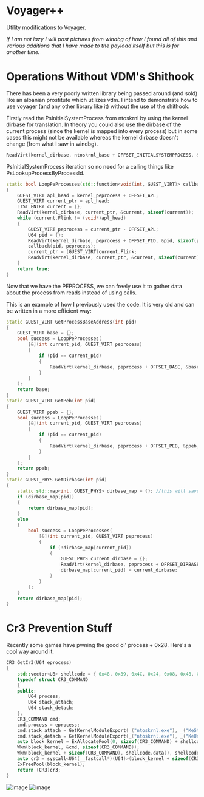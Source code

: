 # Voyager++
Utility modifications to Voyager. 

*If I am not lazy I will post pictures from windbg of how I found all of this and various additions that I have made to the payload itself but this is for another time.*

# Operations Without VDM's Shithook
There has been a very poorly written library being passed around (and sold) like an albanian prostitute which utilizes vdm. I intend to demonstrate how to use voyager (and any other library like it) without the use of the shithook.

Firstly read the PsInitialSystemProcess from ntoskrnl by using the kernel dirbase for translation. In theory you could also use the dirbase of the current process (since the kernel is mapped into every process) but in some cases this might not be available whereas the kernel dirbase doesn't change (from what I saw in windbg).
```cpp
ReadVirt(kernel_dirbase, ntoskrnl_base + OFFSET_INITIALSYSTEMPROCESS, &kernel_peprocess, sizeof(kernel_peprocess));
```
PsInitialSystemProcess iteration so no need for a calling things like PsLookupProcessByProcessId.
```cpp
static bool LoopPeProcesses(std::function<void(int, GUEST_VIRT)> callback)
{
	GUEST_VIRT apl_head = kernel_peprocess + OFFSET_APL;
	GUEST_VIRT current_ptr = apl_head;
	LIST_ENTRY current = {};
	ReadVirt(kernel_dirbase, current_ptr, &current, sizeof(current));
	while (current.Flink != (void*)apl_head)
	{
		GUEST_VIRT peprocess = current_ptr - OFFSET_APL;
		U64 pid = {};
		ReadVirt(kernel_dirbase, peprocess + OFFSET_PID, &pid, sizeof(pid));
		callback(pid, peprocess);
		current_ptr = (GUEST_VIRT)current.Flink;
		ReadVirt(kernel_dirbase, current_ptr, &current, sizeof(current));
	}
	return true;
}
```
Now that we have the PEPROCESS, we can freely use it to gather data about the process from reads instead of using calls.

This is an example of how I previously used the code. It is very old and can be written in a more efficient way:
```cpp
static GUEST_VIRT GetProcessBaseAddress(int pid)
{
	GUEST_VIRT base = {};
	bool success = LoopPeProcesses(
		[&](int current_pid, GUEST_VIRT peprocess)
		{
			if (pid == current_pid)
			{
				ReadVirt(kernel_dirbase, peprocess + OFFSET_BASE, &base, sizeof(base));
			}
		}
	);
	return base;
}
static GUEST_VIRT GetPeb(int pid)
{
	GUEST_VIRT ppeb = {};
	bool success = LoopPeProcesses(
		[&](int current_pid, GUEST_VIRT peprocess)
		{
			if (pid == current_pid)
			{
				ReadVirt(kernel_dirbase, peprocess + OFFSET_PEB, &ppeb, sizeof(ppeb));
			}
		}
	);
	return ppeb;
}
static GUEST_PHYS GetDirbase(int pid)
{
	static std::map<int, GUEST_PHYS> dirbase_map = {}; //this will save time doing lookups but might cause problems.
	if (dirbase_map[pid])
	{
		return dirbase_map[pid];
	}
	else
	{
		bool success = LoopPeProcesses(
			[&](int current_pid, GUEST_VIRT peprocess)
			{
				if (!dirbase_map[current_pid])
				{
					GUEST_PHYS current_dirbase = {};
					ReadVirt(kernel_dirbase, peprocess + OFFSET_DIRBASE, &current_dirbase, sizeof(current_dirbase));
					dirbase_map[current_pid] = current_dirbase;
				}
			}
		);
	}
	return dirbase_map[pid];
}
```

# Cr3 Prevention Stuff

Recently some games have pwning the good ol' process + 0x28. Here's a cool way around it.

```cpp
CR3 GetCr3(U64 eprocess)
{
    std::vector<U8> shellcode = { 0x48, 0x89, 0x4C, 0x24, 0x08, 0x48, 0x83, 0xEC, 0x78, 0x48, 0x8B, 0x84, 0x24, 0x80, 0x00, 0x00, 0x00, 0x48, 0x8B, 0x40, 0x08, 0x48, 0x89, 0x44, 0x24, 0x20, 0x48, 0x8D, 0x54, 0x24, 0x38, 0x48, 0x8B, 0x84, 0x24, 0x80, 0x00, 0x00, 0x00, 0x48, 0x8B, 0x08, 0x48, 0x8B, 0x44, 0x24, 0x20, 0xFF, 0xD0, 0x0F, 0x20, 0xD8, 0x48, 0x89, 0x44, 0x24, 0x30, 0x48, 0x8B, 0x84, 0x24, 0x80, 0x00, 0x00, 0x00, 0x48, 0x8B, 0x40, 0x10, 0x48, 0x89, 0x44, 0x24, 0x28, 0x48, 0x8D, 0x4C, 0x24, 0x38, 0x48, 0x8B, 0x44, 0x24, 0x28, 0xFF, 0xD0, 0x48, 0x8B, 0x44, 0x24, 0x30, 0x48, 0x83, 0xC4, 0x78, 0xC3 };
    typedef struct CR3_COMMAND
    {
    public:
        U64 process;
        U64 stack_attach;
        U64 stack_detach;
    };
    CR3_COMMAND cmd;
    cmd.process = eprocess;
    cmd.stack_attach = GetKernelModuleExport(_("ntoskrnl.exe"), _("KeStackAttachProcess"));
    cmd.stack_detach = GetKernelModuleExport(_("ntoskrnl.exe"), _("KeUnstackDetachProcess"));
    auto block_kernel = ExAllocatePool(0, sizeof(CR3_COMMAND) + shellcode.size());
    Wkm(block_kernel, &cmd, sizeof(CR3_COMMAND));
    Wkm(block_kernel + sizeof(CR3_COMMAND), shellcode.data(), shellcode.size());
    auto cr3 = syscall<U64(__fastcall*)(U64)>(block_kernel + sizeof(CR3_COMMAND), block_kernel);
    ExFreePool(block_kernel);
    return (CR3)cr3;
}
```



![image](https://github.com/MmCopyVirtualMemory/Vpp/assets/88007716/1daef5de-d8dc-4617-97e4-47eddd7b642d)
![image](https://github.com/MmCopyVirtualMemory/Vpp/assets/88007716/ba1c4445-67aa-4b0b-8686-572b41d86ed4)

